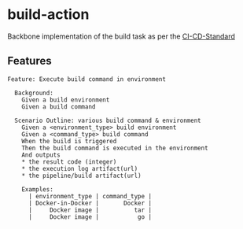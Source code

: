 # build-action

Backbone implementation of the build task as per the [CI-CD-Standard](https://github.com/13013SwagR/CI-CD-Standard)

## Features
```
Feature: Execute build command in environment

  Background:
    Given a build environment 
    Given a build command

  Scenario Outline: various build command & environment
    Given a <environment_type> build environment 
    Given a <command_type> build command
    When the build is triggered
    Then the build command is executed in the environment
    And outputs
    * the result code (integer)
    * the execution log artifact(url)
    * the pipeline/build artifact(url)
    
    Examples:
      | environment_type | command_type |
      | Docker-in-Docker |       Docker |
      |     Docker image |          tar |
      |     Docker image |           go |

```